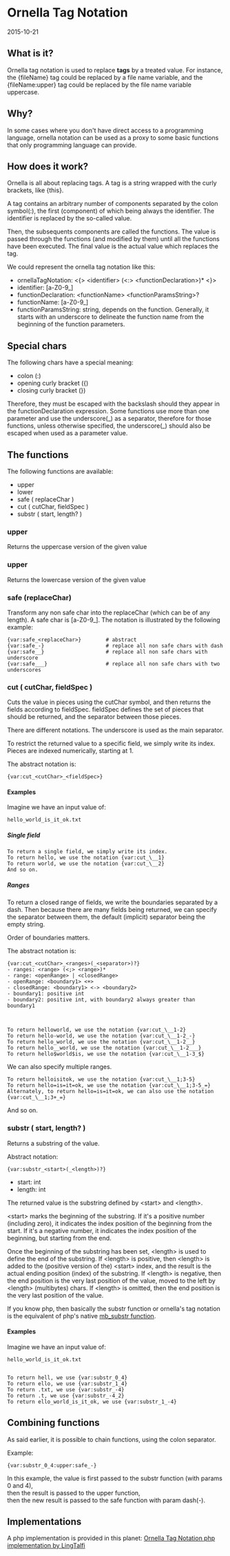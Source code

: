 Ornella Tag Notation
=========================
2015-10-21





What is it?
---------------

Ornella tag notation is used to replace **tags** by a treated value.
For instance, the {fileName} tag could be replaced by a file name variable,
and the {fileName:upper} tag could be replaced by the file name variable uppercase.


Why?
-------

In some cases where you don't have direct access to a programming language, ornella notation can be used
as a proxy to some basic functions that only programming language can provide.



How does it work?
---------------------

Ornella is all about replacing tags.
A tag is a string wrapped with the curly brackets, like {this}.

A tag contains an arbitrary number of components separated by the colon symbol(:), 
the first (component) of which being always the identifier.
The identifier is replaced by the so-called value.

Then, the subsequents components are called the functions.
The value is passed through the functions (and modified by them) until all the functions have been executed.
The final value is the actual value which replaces the tag.


We could represent the ornella tag notation like this:

- ornellaTagNotation: \<{> \<identifier> (\<:> \<functionDeclaration>)*  \<}>
- identifier:  [a-Z0-9_]
- functionDeclaration: \<functionName> \<functionParamsString>?
- functionName:  [a-Z0-9_]
- functionParamsString: string, depends on the function. Generally, it starts with an underscore to delineate 
                            the function name from the beginning of the function parameters.




Special chars 
---------------------

The following chars have a special meaning:

- colon (:) 
- opening curly bracket ({)
- closing curly bracket (})

Therefore, they must be escaped with the backslash should they appear in the functionDeclaration expression.
Some functions use more than one parameter and use the underscore(\_) as a separator, therefore for those functions, 
unless otherwise specified, the underscore(\_) should also be escaped when used as a parameter value. 
 




The functions
---------------------

The following functions are available:

- upper
- lower
- safe ( replaceChar )
- cut ( cutChar, fieldSpec )
- substr ( start, length? )




### upper

Returns the uppercase version of the given value

### upper

Returns the lowercase version of the given value

### safe (replaceChar)

Transform any non safe char into the replaceChar (which can be of any length).
A safe char is [a-Z0-9_].
The notation is illustrated by the following example:

    {var:safe_<replaceChar>}        # abstract
    {var:safe_-}                    # replace all non safe chars with dash
    {var:safe__}                    # replace all non safe chars with underscore
    {var:safe___}                   # replace all non safe chars with two underscores



### cut ( cutChar, fieldSpec )

Cuts the value in pieces using the cutChar symbol, and then returns the fields according to fieldSpec.
fieldSpec defines the set of pieces that should be returned, and the separator between those pieces.

There are different notations.
The underscore is used as the main separator.

To restrict the returned value to a specific field, we simply write its index.
Pieces are indexed numerically, starting at 1.
    
The abstract notation is:
    
    {var:cut_<cutChar>_<fieldSpec>}
    
    
#### Examples     

Imagine we have an input value of: 

    hello_world_is_it_ok.txt


##### Single field


    To return a single field, we simply write its index.
    To return hello, we use the notation {var:cut_\__1}
    To return world, we use the notation {var:cut_\__2}
    And so on.
    

##### Ranges

To return a closed range of fields, we write the boundaries separated by a dash.
Then because there are many fields being returned, we can specify the separator between them,
the default (implicit) separator being the empty string.

Order of boundaries matters.

The abstract notation is:
    
    {var:cut_<cutChar>_<ranges>(_<separator>)?}
    - ranges: <range> (<;> <range>)*
    - range: <openRange> | <closedRange>
    - openRange: <boundary1> <+> 
    - closedRange: <boundary1> <-> <boundary2>
    - boundary1: positive int
    - boundary2: positive int, with boundary2 always greater than boundary1
    
    
    
    To return helloworld, we use the notation {var:cut_\__1-2}
    To return hello-world, we use the notation {var:cut_\__1-2_-}
    To return hello_world, we use the notation {var:cut_\__1-2__}
    To return hello__world, we use the notation {var:cut_\__1-2___}
    To return hello$world$is, we use the notation {var:cut_\__1-3_$}

We can also specify multiple ranges.

    To return helloisitok, we use the notation {var:cut_\__1;3-5}
    To return hello=is=it=ok, we use the notation {var:cut_\__1;3-5_=}
    Alternately, to return hello=is=it=ok, we can also use the notation {var:cut_\__1;3+_=}

And so on.
    
    
    
### substr ( start, length? )

Returns a substring of the value.

Abstract notation: 
    
    {var:substr_<start>(_<length>)?}
    
- start: int    
- length: int
    
    
The returned value is the substring defined by \<start> and \<length>.
    
\<start> marks the beginning of the substring.
If it's a positive number (including zero), it indicates the index position of the beginning from the start.
If it's a negative number, it indicates the index position of the beginning, but starting from the end.


Once the beginning of the substring has been set, \<length> is used to define the end of the substring.
If \<length> is positive, then \<length> is added to the (positive version of the) \<start> index, and the result 
is the actual ending position (index) of the substring.
If \<length> is negative, then the end position is the very last position of the value, moved to the left by 
\<length> (multibytes) chars.
If \<length> is omitted, then the end position is the very last position of the value.


If you know php, then basically the substr function or ornella's tag notation is the equivalent of php's native [mb_substr function](http://php.net/manual/en/function.mb-substr.php).


 
    
    
#### Examples     
        
Imagine we have an input value of: 

    hello_world_is_it_ok.txt
    
  
    To return hell, we use {var:substr_0_4}    
    To return ello, we use {var:substr_1_4}    
    To return .txt, we use {var:substr_-4}    
    To return .t, we use {var:substr_-4_2}    
    To return ello_world_is_it_ok, we use {var:substr_1_-4}    
    
    
    

Combining functions
---------------------
    
As said earlier, it is possible to chain functions, using the colon separator.
    
Example:
    
    
    {var:substr_0_4:upper:safe_-}  
    
In this example, the value is first passed to the substr function (with params 0 and 4), <br>
then the result is passed to the upper function,<br>
then the new result is passed to the safe function with param dash(-).
    
    
    
Implementations
------------------
    
A php implementation is provided in this planet: [Ornella Tag Notation php implementation by LingTalfi](https://github.com/lingtalfi/ornella/blob/master/OrnellaTagNotationUtil.php)    
















